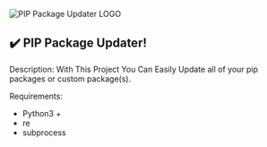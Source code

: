 ![PIP Package Updater LOGO](https://user-images.githubusercontent.com/57534247/103458333-347d9300-4d1c-11eb-9af5-1c4cb47722cd.png)


## :heavy_check_mark: PIP Package Updater!
Description: With This Project You Can Easily Update all of your pip packages or custom package(s).

Requirements:

 - Python3 +
 - re
 - subprocess

